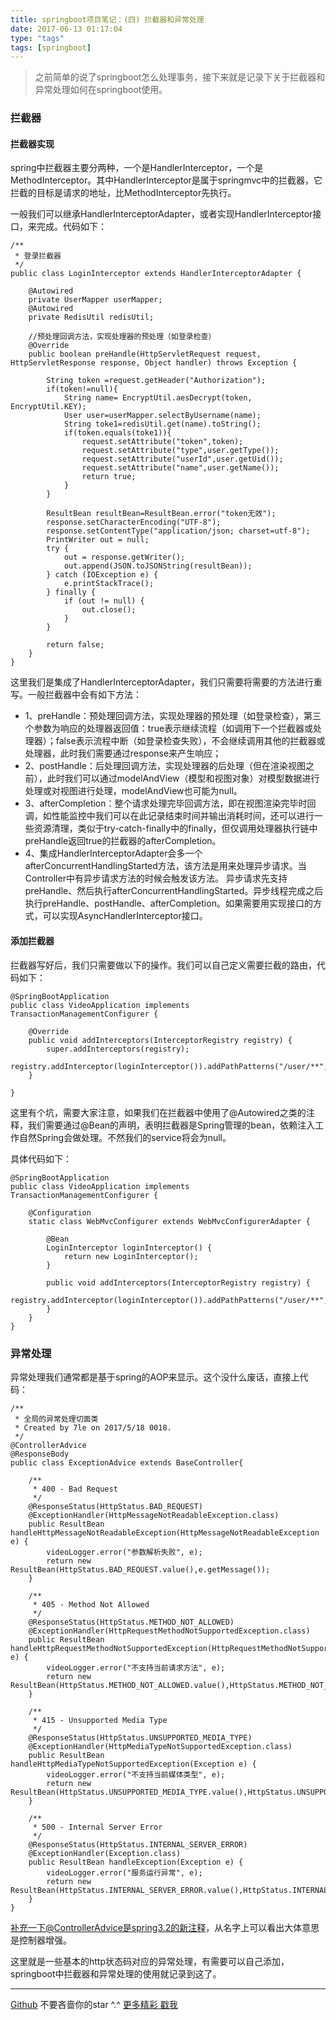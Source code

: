 ```yaml
---
title: springboot项目笔记：(四) 拦截器和异常处理
date: 2017-06-13 01:17:04
type: "tags"
tags: [springboot]
---
```


> 之前简单的说了springboot怎么处理事务，接下来就是记录下关于拦截器和异常处理如何在springboot使用。

<!--more-->

### 拦截器

#### 拦截器实现
spring中拦截器主要分两种，一个是HandlerInterceptor，一个是MethodInterceptor。其中HandlerInterceptor是属于springmvc中的拦截器，它拦截的目标是请求的地址，比MethodInterceptor先执行。

一般我们可以继承HandlerInterceptorAdapter，或者实现HandlerInterceptor接口，来完成。代码如下：
```
/**
 * 登录拦截器
 */
public class LoginInterceptor extends HandlerInterceptorAdapter {

    @Autowired
    private UserMapper userMapper;
    @Autowired
    private RedisUtil redisUtil;

    //预处理回调方法，实现处理器的预处理（如登录检查）
    @Override
    public boolean preHandle(HttpServletRequest request, HttpServletResponse response, Object handler) throws Exception {

        String token =request.getHeader("Authorization");
        if(token!=null){
            String name= EncryptUtil.aesDecrypt(token, EncryptUtil.KEY);
            User user=userMapper.selectByUsername(name);
            String toke1=redisUtil.get(name).toString();
            if(token.equals(toke1)){
                request.setAttribute("token",token);
                request.setAttribute("type",user.getType());
                request.setAttribute("userId",user.getUid());
                request.setAttribute("name",user.getName());
                return true;
            }
        }

        ResultBean resultBean=ResultBean.error("token无效");
        response.setCharacterEncoding("UTF-8");
        response.setContentType("application/json; charset=utf-8");
        PrintWriter out = null;
        try {
            out = response.getWriter();
            out.append(JSON.toJSONString(resultBean));
        } catch (IOException e) {
            e.printStackTrace();
        } finally {
            if (out != null) {
                out.close();
            }
        }

        return false;
    }
}

```
这里我们是集成了HandlerInterceptorAdapter，我们只需要将需要的方法进行重写。一般拦截器中会有如下方法：

* 1、preHandle：预处理回调方法，实现处理器的预处理（如登录检查），第三个参数为响应的处理器返回值：true表示继续流程（如调用下一个拦截器或处理器）；false表示流程中断（如登录检查失败），不会继续调用其他的拦截器或处理器，此时我们需要通过response来产生响应；
* 2、postHandle：后处理回调方法，实现处理器的后处理（但在渲染视图之前），此时我们可以通过modelAndView（模型和视图对象）对模型数据进行处理或对视图进行处理，modelAndView也可能为null。
* 3、afterCompletion：整个请求处理完毕回调方法，即在视图渲染完毕时回调，如性能监控中我们可以在此记录结束时间并输出消耗时间，还可以进行一些资源清理，类似于try-catch-finally中的finally，但仅调用处理器执行链中preHandle返回true的拦截器的afterCompletion。
* 4、集成HandlerInterceptorAdapter会多一个afterConcurrentHandlingStarted方法，该方法是用来处理异步请求。当Controller中有异步请求方法的时候会触发该方法。 异步请求先支持preHandle、然后执行afterConcurrentHandlingStarted。异步线程完成之后执行preHandle、postHandle、afterCompletion。如果需要用实现接口的方式，可以实现AsyncHandlerInterceptor接口。

#### 添加拦截器

拦截器写好后，我们只需要做以下的操作。我们可以自己定义需要拦截的路由，代码如下：

```
@SpringBootApplication
public class VideoApplication implements TransactionManagementConfigurer {

	@Override
    public void addInterceptors(InterceptorRegistry registry) {
        super.addInterceptors(registry);
        registry.addInterceptor(loginInterceptor()).addPathPatterns("/user/**","/collect/**","/register","/video/**").excludePathPatterns("/video/show/**","/video","/video/transCode");
    }

}
```
这里有个坑，需要大家注意，如果我们在拦截器中使用了@Autowired之类的注释，我们需要通过@Bean的声明，表明拦截器是Spring管理的bean，依赖注入工作自然Spring会做处理。不然我们的service将会为null。

具体代码如下：
```
@SpringBootApplication
public class VideoApplication implements TransactionManagementConfigurer {

	@Configuration
	static class WebMvcConfigurer extends WebMvcConfigurerAdapter {

		@Bean
		LoginInterceptor loginInterceptor() {
			return new LoginInterceptor();
		}

		public void addInterceptors(InterceptorRegistry registry) {
			registry.addInterceptor(loginInterceptor()).addPathPatterns("/user/**","/collect/**","/register","/video/**").excludePathPatterns("/video/show/**","/video","/video/transCode");
		}
	}
}
```

### 异常处理

异常处理我们通常都是基于spring的AOP来显示。这个没什么废话，直接上代码：

```
/**
 * 全局的异常处理切面类
 * Created by 7le on 2017/5/18 0018.
 */
@ControllerAdvice
@ResponseBody
public class ExceptionAdvice extends BaseController{

    /**
     * 400 - Bad Request
     */
    @ResponseStatus(HttpStatus.BAD_REQUEST)
    @ExceptionHandler(HttpMessageNotReadableException.class)
    public ResultBean handleHttpMessageNotReadableException(HttpMessageNotReadableException e) {
        videoLogger.error("参数解析失败", e);
        return new ResultBean(HttpStatus.BAD_REQUEST.value(),e.getMessage());
    }

    /**
     * 405 - Method Not Allowed
     */
    @ResponseStatus(HttpStatus.METHOD_NOT_ALLOWED)
    @ExceptionHandler(HttpRequestMethodNotSupportedException.class)
    public ResultBean handleHttpRequestMethodNotSupportedException(HttpRequestMethodNotSupportedException e) {
        videoLogger.error("不支持当前请求方法", e);
        return new ResultBean(HttpStatus.METHOD_NOT_ALLOWED.value(),HttpStatus.METHOD_NOT_ALLOWED.getReasonPhrase());
    }

    /**
     * 415 - Unsupported Media Type
     */
    @ResponseStatus(HttpStatus.UNSUPPORTED_MEDIA_TYPE)
    @ExceptionHandler(HttpMediaTypeNotSupportedException.class)
    public ResultBean handleHttpMediaTypeNotSupportedException(Exception e) {
        videoLogger.error("不支持当前媒体类型", e);
        return new ResultBean(HttpStatus.UNSUPPORTED_MEDIA_TYPE.value(),HttpStatus.UNSUPPORTED_MEDIA_TYPE.getReasonPhrase());
    }

    /**
     * 500 - Internal Server Error
     */
    @ResponseStatus(HttpStatus.INTERNAL_SERVER_ERROR)
    @ExceptionHandler(Exception.class)
    public ResultBean handleException(Exception e) {
        videoLogger.error("服务运行异常", e);
        return new ResultBean(HttpStatus.INTERNAL_SERVER_ERROR.value(),HttpStatus.INTERNAL_SERVER_ERROR.getReasonPhrase());
    }
}

```
补充一下@ControllerAdvice是spring3.2的新注释，从名字上可以看出大体意思是控制器增强。

这里就是一些基本的http状态码对应的异常处理，有需要可以自己添加，springboot中拦截器和异常处理的使用就记录到这了。

---
[Github](https://github.com/7le) 不要吝啬你的star ^.^
[更多精彩 戳我](https://7le.top)